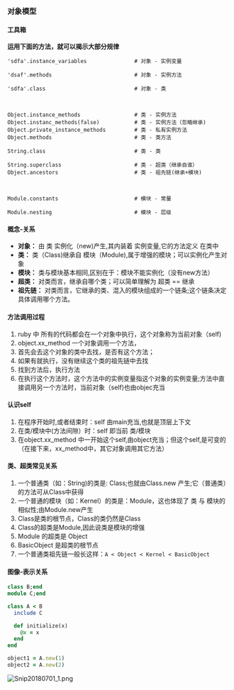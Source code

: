 ### 对象模型

#### 工具箱
**运用下面的方法，就可以揭示大部分规律**
```
'sdfa'.instance_variables               # 对象 - 实例变量

'dsaf'.methods                          # 对象 - 实例方法

'sdfa'.class                            # 对象 - 类



Object.instance_methods                 # 类 - 实例方法
Object.instanc_methods(false)           # 类 - 实例方法（忽略继承) 
Object.private_instance_methods         # 类 - 私有实例方法
Object.methods                          # 类 - 类方法

String.class                            # 类 - 类

String.superclass                       # 类 - 超类（继承自谁）
Object.ancestors                        # 类 - 祖先链(继承+模块)



Module.constants                        # 模块 - 常量

Module.nesting                          # 模块 - 层级

```

#### 概念-关系
* **对象：** 由 类 实例化（new)产生,其内装着 实例变量,它的方法定义 在类中
* **类：** 类（Class)继承自 模块（Module),属于增强的模块；可以实例化产生对象
* **模块：** 类与模块基本相同,区别在于：模块不能实例化（没有new方法）
* **超类：** 对类而言，继承自哪个类；可以简单理解为 超类 == 继承
* **祖先链：** 对类而言，它继承的类、混入的模块组成的一个链条;这个链条决定具体调用哪个方法。

#### 方法调用过程
1. ruby 中 所有的代码都会在一个对象中执行，这个对象称为当前对象（self)
2. object.xx_method 一个对象调用一个方法，
3. 首先会去这个对象的类中去找，是否有这个方法；
4. 如果有就执行，没有继续这个类的祖先链中去找
5. 找到方法后，执行方法
6. 在执行这个方法时，这个方法中的实例变量指这个对象的实例变量;方法中直接调用另一个方法时，当前对象（self)也由objec充当

#### 认识self
1. 在程序开始时,或者结束时：self 由main充当,也就是顶层上下文
2. 在类/模块中(方法间隙）时：self 即当前 类/模块
3. 在object.xx_method 中一开始这个self,由object充当；但这个self,是可变的（在接下来，xx_method中，其它对象调用其它方法）

#### 类、超类常见关系
1. 一个普通类（如：String)的类是: Class;也就由Class.new 产生;它（普通类）的方法可从Class中获得
2. 一个普通的模块（如：Kernel）的类是：Module，这也体现了 类 与 模块的相似性;由Module.new产生
3. Class是类的根节点，Class的类仍然是Class
4. Class的超类是Module,因此说类是模块的增强
5. Module 的超类是 Object
6. BasicObject 是超类的根节点
7. 一个普通类祖先链一般长这样：`A < Object < Kernel < BasicObject`

#### 图像-表示关系
```ruby
class B;end
module C;end

class A < B
  include C

  def initialize(x)
    @x = x
  end
end

object1 = A.new(1)
object2 = A.new(2)
```
![Snip20180701_1.png](https://i.loli.net/2018/07/01/5b38223f16bf6.png)










